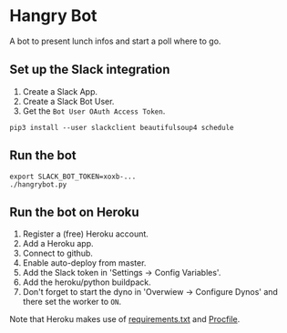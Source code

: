 # Hangry Bot

A bot to present lunch infos and start a poll where to go.

## Set up the Slack integration

1. Create a Slack App.
2. Create a Slack Bot User.
3. Get the `Bot User OAuth Access Token`.

```
pip3 install --user slackclient beautifulsoup4 schedule
```

## Run the bot

```
export SLACK_BOT_TOKEN=xoxb-...
./hangrybot.py
```

## Run the bot on Heroku

1. Register a (free) Heroku account.
2. Add a Heroku app.
3. Connect to github.
4. Enable auto-deploy from master.
5. Add the Slack token in 'Settings -> Config Variables'.
6. Add the heroku/python buildpack.
7. Don't forget to start the dyno in 'Overwiew -> Configure Dynos' and there set the worker to `ON`.

Note that Heroku makes use of [requirements.txt](requirements.txt) and [Procfile](Procfile).
